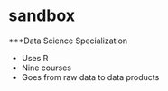 sandbox
=======
***Data Science Specialization

* Uses R
* Nine courses
* Goes from raw data to data products
